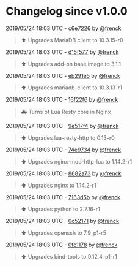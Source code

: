 # Changelog since v1.0.0

2019/05/24 18:03 UTC - [c6e7226](https://github.com/hassio-addons/addon-ide/commit/c6e72266969c07ae98e27a6eae4e5f5429a1b6e7) by [@frenck](https://github.com/frenck)
> :arrow_up: Upgrades MariaDB client to 10.3.15-r0 

2019/05/24 18:03 UTC - [d15f577](https://github.com/hassio-addons/addon-ide/commit/d15f577276f9e5b8761c30fdf37d3f71e04c4c45) by [@frenck](https://github.com/frenck)
> :arrow_up: Upgrades add-on base image to 3.1.1 

2019/05/24 18:03 UTC - [eb291e5](https://github.com/hassio-addons/addon-ide/commit/eb291e58da593e510838eb411de1ec32a4d18835) by [@frenck](https://github.com/frenck)
> :arrow_up: Upgrades mariadb-client to 10.3.13-r1 

2019/05/24 18:03 UTC - [16f22f6](https://github.com/hassio-addons/addon-ide/commit/16f22f6897e94388e7a5721364c029a7e2a7fb4c) by [@frenck](https://github.com/frenck)
> :ambulance: Turns of Lua Resty core in Nginx 

2019/05/24 18:03 UTC - [9e517f4](https://github.com/hassio-addons/addon-ide/commit/9e517f423b0a3b3f4b044f443031999ee91c9448) by [@frenck](https://github.com/frenck)
> :arrow_up: Upgrades lua-resty-http to 0.13-r0 

2019/05/24 18:03 UTC - [74e9734](https://github.com/hassio-addons/addon-ide/commit/74e9734e899087aaecdaf5eec2a083f0fa860c11) by [@frenck](https://github.com/frenck)
> :arrow_up: Upgrades nginx-mod-http-lua to 1.14.2-r1 

2019/05/24 18:03 UTC - [8682a73](https://github.com/hassio-addons/addon-ide/commit/8682a732c0fa1a446fcf30291725e5129cc5e8ac) by [@frenck](https://github.com/frenck)
> :arrow_up: Upgrades nginx to 1.14.2-r1 

2019/05/24 18:03 UTC - [7163d5b](https://github.com/hassio-addons/addon-ide/commit/7163d5babb79d58714bd15fa31420d217d7485b6) by [@frenck](https://github.com/frenck)
> :arrow_up: Upgrades python to 2.7.16-r1 

2019/05/24 18:03 UTC - [0c52171](https://github.com/hassio-addons/addon-ide/commit/0c521717c01ff607e85ae960daaaabeb2408c40d) by [@frenck](https://github.com/frenck)
> :arrow_up: Upgrades openssh to 7.9_p1-r5 

2019/05/24 18:03 UTC - [0fc1178](https://github.com/hassio-addons/addon-ide/commit/0fc11784ec7fb68ba27ed835fa78d17244349b67) by [@frenck](https://github.com/frenck)
> :arrow_up: Upgrades bind-tools to 9.12.4_p1-r1 

